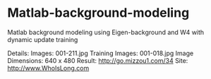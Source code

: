 # Matlab-background-modeling
Matlab background modeling using Eigen-background and W4 with dynamic update training

Details:
Images: 001-211.jpg
Training Images: 001-018.jpg
Image Dimensions: 640 x 480
Result: http://go.mizzou1.com/34
Site: http://www.WhoIsLong.com